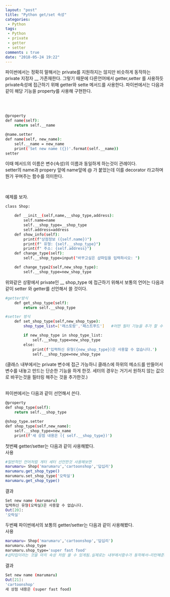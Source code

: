 ```yaml
---
layout: "post"
title: "Python get/set 속성"
categories:
 - Python
tags:
 - Python
 - private     
 - getter   
 - setter   
comments : true  
date: "2018-05-24 19:22"
---
```


파이썬에서는 정확히 말해서는 private를 지원하지는 않지만 비슷하게 동작하는 private 지정자 __ 가존재한다.
그렇기 때문에 다른언어에서 getter,setter 를 사용하듯 private속성에 접근하기 위해 getter와 sette 메서드를 사용한다.
파이썬에서는 다음과 같이 해당 기능을 property를 사용해 구현한다.


<br>
<br>


```bash
@property
def name(self):
    return self.__name

@name.setter
def name(self, new_name):
    self.__name = new_name
    print('Set new name ({})'.format(self.__name))
setter
```
이때 메서드의 이름은 변수(속성)의 이름과 동일하게 하는것이 관례이다.  
setter의 name과 propery 앞에 name앞에 @ 가 붙었는데 이를 decorator 라고하며 뭔가 꾸며주는 함수를 의미한다.



<br>


예제를 보자.

```bash
class Shop:

    def __init__(self,name,__shop_type,address):
        self.name=name
        self.__shop_type=__shop_type
        self.address=address
    def show_info(self):
        print(f"상점정보 ({self.name})")
        print(f" 유형: {self.__shop_type}")
        print(f" 주소: {self.address}")
    def change_type(self):
        self.__shop_type=input("바꾸고싶은 샵파입을 입력하시오: ")

    def change_type2(self,new_shop_type):
        self.__shop_type=new_shop_type

```

위와같은 상황에서 private인 __ shop_type 에 접근하기 위해서
보통의 언어는 다음과 같이 setter 와 getter를 선언해서 쓸 것이다.


```bash
#getter방식
    def get_shop_type(self):
        return self.__shop_type

#setter 방식
    def set_shop_type(self,new_shop_type):
        shop_type_list=['래스토랑','패스트푸드']   #어떤 필터 기능을 추가 할 수 있다.

        if new_shop_type in shop_type_list:
            self.__shop_type=new_shop_type
        else:
            print(f'입력하신 유형({new_shop_type})은 사용할 수 없습니다.')
            self.__shop_type=new_shop_type
```

(클래스 내부에서는 private 변수에 접근 가능하니 클래스에 하위의 메소드를 만들어서 변수를 내놓고 만드는 단순한 기능을 하게 한것.
세터의 경우는 거기서 원하지 않는 값으로 바꾸는것을 필터링 해주는 것을 추가한것.)

<br>
파이썬에서는 다음과 같이 선언해서 쓴다.

```bash
@property
def shop_type(self):
    return self.__shop_type

@shop_type.setter
def shop_type(self,new_name):
    self.__shop_type=new_name
    print(f'새 상점 내용은 ({ self.__shop_type})')
```

첫번째 getter/setter는 다음과 같이 사용해봤다.  
사용
```bash
#일반적인 언어처럼 게터 세터 선언한것 사용해보면
marumaru= Shop('marumaru','cartoonshop','답십리')
marumaru.get_shop_type()
marumaru.set_shop_type('오락실')
marumaru.get_shop_type()


```
결과
```bash
Set new name (marumaru)
입력하신 유형(오락실)은 사용할 수 없습니다.
Out[20]:
'오락실'

```

두번째 파이썬에서의 보통의  getter/setter는 다음과 같이 사용해봤다.  
사용
```bash
marumaru= Shop('marumaru','cartoonshop','답십리')
marumaru.shop_type
marumaru.shop_type='super fast food'
#샵타입이라는 것을 마치 속성 처럼 쓸 수 있게됨.실제로는 내부에서함수가 동작해서~리턴해준것

```
결과
```bash
Set new name (marumaru)
Out[21]:
'cartoonshop'
새 상점 내용은 (super fast food)
```
